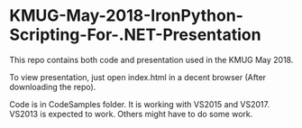 # KMUG-May-2018-IronPython-Scripting-For-.NET-Presentation

This repo contains both code and presentation used in the KMUG May 2018.

To view presentation, just open index.html in a decent browser (After downloading the repo).

Code is in CodeSamples folder. It is working with VS2015 and VS2017. VS2013 is expected to work. Others might have to do some work.
